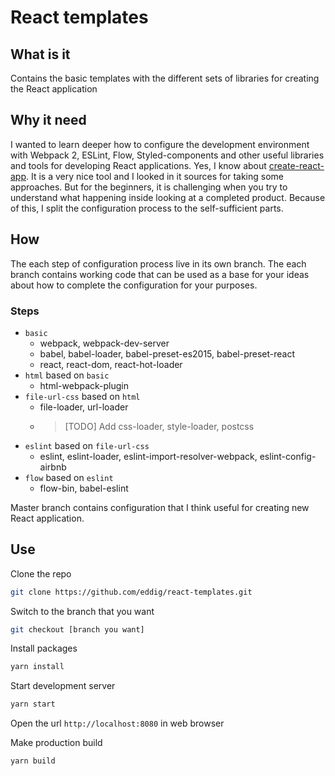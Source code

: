 # React templates
## What is it
Contains the basic templates with the different sets of libraries for creating the React application
## Why it need
I wanted to learn deeper how to configure the development environment with Webpack 2, ESLint, Flow, Styled-components and other useful libraries and tools for developing React applications. Yes, I know about [create-react-app](https://github.com/facebookincubator/create-react-app). It is a very nice tool and I looked in it sources for taking some approaches. But for the beginners, it is challenging when you try to understand what happening inside looking at a completed product. Because of this, I split the configuration process to the self-sufficient parts.
## How
The each step of configuration process live in its own branch. The each branch contains working code that can be used as a base for your ideas about how to complete the configuration for your purposes.
### Steps
- `basic`
  - webpack, webpack-dev-server
  - babel, babel-loader, babel-preset-es2015, babel-preset-react
  - react, react-dom, react-hot-loader
- `html` based on `basic`
  - html-webpack-plugin
- `file-url-css` based on `html`
  - file-loader, url-loader
  - > [TODO] Add css-loader, style-loader, postcss
- `eslint` based on `file-url-css`
  - eslint, eslint-loader, eslint-import-resolver-webpack, eslint-config-airbnb
- `flow` based on `eslint`
  - flow-bin, babel-eslint


Master branch contains configuration that I think useful for creating new React application.
## Use
Clone the repo
```bash
git clone https://github.com/eddig/react-templates.git
```
Switch to the branch that you want
```bash
git checkout [branch you want]
```
Install packages
```bash
yarn install
```
Start development server
```bash
yarn start
```
Open the url `http://localhost:8080` in web browser

Make production build
```bash
yarn build
```
